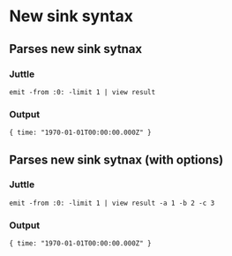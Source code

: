 New sink syntax
===============

Parses new sink sytnax
----------------------

### Juttle

    emit -from :0: -limit 1 | view result

### Output

    { time: "1970-01-01T00:00:00.000Z" }

Parses new sink sytnax (with options)
-------------------------------------

### Juttle

    emit -from :0: -limit 1 | view result -a 1 -b 2 -c 3

### Output

    { time: "1970-01-01T00:00:00.000Z" }
